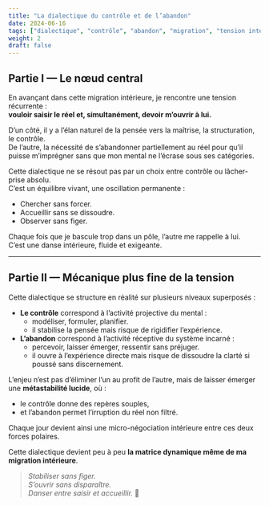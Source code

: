 ```yaml
---
title: "La dialectique du contrôle et de l’abandon"
date: 2024-06-16
tags: ["dialectique", "contrôle", "abandon", "migration", "tension intérieure"]
weight: 2
draft: false
---
```


## Partie I — Le nœud central

En avançant dans cette migration intérieure, je rencontre une tension récurrente :  
**vouloir saisir le réel et, simultanément, devoir m’ouvrir à lui.**

D’un côté, il y a l’élan naturel de la pensée vers la maîtrise, la structuration, le contrôle.  
De l’autre, la nécessité de s’abandonner partiellement au réel pour qu’il puisse m’imprégner sans que mon mental ne l’écrase sous ses catégories.

Cette dialectique ne se résout pas par un choix entre contrôle ou lâcher-prise absolu.  
C’est un équilibre vivant, une oscillation permanente :

- Chercher sans forcer.
- Accueillir sans se dissoudre.
- Observer sans figer.

Chaque fois que je bascule trop dans un pôle, l’autre me rappelle à lui.  
C’est une danse intérieure, fluide et exigeante.

---

## Partie II — Mécanique plus fine de la tension

Cette dialectique se structure en réalité sur plusieurs niveaux superposés :

- **Le contrôle** correspond à l’activité projective du mental :
   - modéliser, formuler, planifier.
   - il stabilise la pensée mais risque de rigidifier l’expérience.
- **L’abandon** correspond à l’activité réceptive du système incarné :
   - percevoir, laisser émerger, ressentir sans préjuger.
   - il ouvre à l’expérience directe mais risque de dissoudre la clarté si poussé sans discernement.

L’enjeu n’est pas d’éliminer l’un au profit de l’autre, mais de laisser émerger une **métastabilité lucide**, où :

- le contrôle donne des repères souples,
- et l’abandon permet l’irruption du réel non filtré.

Chaque jour devient ainsi une micro-négociation intérieure entre ces deux forces polaires.

Cette dialectique devient peu à peu **la matrice dynamique même de ma migration intérieure**.

> *Stabiliser sans figer.  
S’ouvrir sans disparaître.  
Danser entre saisir et accueillir.* 🪷